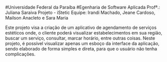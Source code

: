 #Universidade Federal da Paraíba
#Egenharia de Software Aplicada
Profª.: Juliana Saraiva
Projeto - iStetic
Equipe: Irandi Machado, Jeane Cardoso, Mailson Anacleto e Sara Maria

Este projeto visa a criação de um aplicativo de agendamento de serviços estéticos onde, o cliente
poderá visualizar estabelecimentos em sua região, buscar um serviço, consultar, marcar horário, entre outras coisas.
Neste projeto, é possível visualizar apenas um esboço da interface da aplicação, sendo elaborado de forma simples
e direta, para que o usuário não tenha complicações.